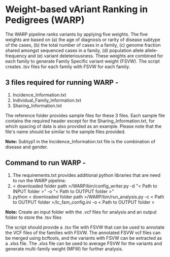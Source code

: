 # **W**eight-based v**A**riant **R**anking in **P**edigrees (WARP)  

The WARP pipeline ranks variants by applying five weights. The five weights are based on (a) the age of diagnosis or rarity of disease subtype of the cases, (b) the total number of cases in a family, (c) genome fraction shared amongst sequenced cases in a family, (d) population allele allele-frequency and (e) variant deleteriousness. These weights are combined for each family to generate  Family Specific variant weight (FSVW). The script creates .tsv files for each family with FSVW for each family.

## 3 files required for running WARP -
1. Incidence_Information.txt 
2. Individual_Family_Information.txt 
3. Sharing_Information.txt 

The reference folder provides sample files for these 3 files. Each sample file contains the required header except for the Sharing_Information.txt, for which spacing of data is also provided as an example. Please note that the file's name should be similar to the sample files provided.

**Note:** Subtyp1 in the Incidence_Information.txt file is the combination of disease and gender.

## Command to run WARP -
1. The requirements.txt provides additional python libraries that are need to run the WARP pipeline.     
2. < downloaded folder path >/WARP/bin/config_writer.py -d "< Path to INPUT folder >" -o "< Path to OUTPUT folder >"
3. python < downloaded folder path >/WARP/bin/run_analysis.py -c < Path to OUTPUT folder >/lc_fam_config.ini -o < Path to OUTPUT folder >

**Note:** Create an input folder with the .vcf files for analysis and an output folder to store the .tsv files

The script should provide a .tsv file with FSVW that can be used to annotate the VCF files of the families with FSVW. The annotated FSVW vcf files can be merged using bcftools, and the variants with FSVW can be extracted as a .xlxs file. The .xlxs file can be used to average FSVW for the variants and generate multi-family weight (MFW) for further analysis.
